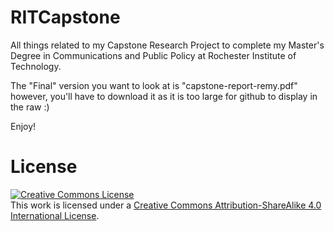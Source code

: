 RITCapstone
===========

All things related to my Capstone Research Project to complete my Master's Degree in Communications and Public Policy at Rochester Institute of Technology.

The "Final" version you want to look at is "capstone-report-remy.pdf" however, you'll have to download it as it is too large for github to display in the raw :)

Enjoy!

License
=======

<a rel="license" href="http://creativecommons.org/licenses/by-sa/4.0/"><img alt="Creative Commons License" style="border-width:0" src="https://i.creativecommons.org/l/by-sa/4.0/88x31.png" /></a><br />This work is licensed under a <a rel="license" href="http://creativecommons.org/licenses/by-sa/4.0/">Creative Commons Attribution-ShareAlike 4.0 International License</a>.
